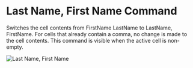 # **Last Name, First Name** Command

 Switches the cell contents from FirstName LastName to LastName, FirstName.   For cells that already contain a comma, no change is made to the cell contents.  This command is visible when the active cell is non-empty.

![Last Name, First Name](oarobot://LastNameFirstNameImg)
